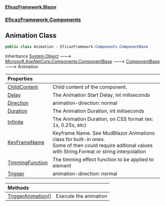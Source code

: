 #### [EficazFramework.Blazor](EficazFrameworkData.md 'EficazFramework Data')
### [EficazFramework.Components](EficazFrameworkData.md#EficazFramework.Components 'EficazFramework.Components')

## Animation Class

```csharp
public class Animation : EficazFramework.Components.ComponentBase
```

Inheritance [System.Object](https://docs.microsoft.com/en-us/dotnet/api/System.Object 'System.Object') &#129106; [Microsoft.AspNetCore.Components.ComponentBase](https://docs.microsoft.com/en-us/dotnet/api/Microsoft.AspNetCore.Components.ComponentBase 'Microsoft.AspNetCore.Components.ComponentBase') &#129106; [ComponentBase](EficazFramework.Components/ComponentBase.md 'EficazFramework.Components.ComponentBase') &#129106; Animation

| Properties | |
| :--- | :--- |
| [ChildContent](EficazFramework.Components/Animation/ChildContent.md 'EficazFramework.Components.Animation.ChildContent') | Child content of the component. |
| [Delay](EficazFramework.Components/Animation/Delay.md 'EficazFramework.Components.Animation.Delay') | The Animation Start Delay, int miliseconds |
| [Direction](EficazFramework.Components/Animation/Direction.md 'EficazFramework.Components.Animation.Direction') | animation-direction: normal|reverse|alternate|alternate-reverse; |
| [Duration](EficazFramework.Components/Animation/Duration.md 'EficazFramework.Components.Animation.Duration') | The Animation Duration, int miliseconds |
| [Infinite](EficazFramework.Components/Animation/Infinite.md 'EficazFramework.Components.Animation.Infinite') | The Animation Duration, on CSS format (ex: 1s, 0.25s, etc) |
| [KeyFrameName](EficazFramework.Components/Animation/KeyFrameName.md 'EficazFramework.Components.Animation.KeyFrameName') | Keyframe Name. See MudBlazor.Animations class for built-in ones.<br/>Some of then could require aditional values with String.Format or string interpolation |
| [TimmingFunction](EficazFramework.Components/Animation/TimmingFunction.md 'EficazFramework.Components.Animation.TimmingFunction') | The timming effect function to be applied to element |
| [Trigger](EficazFramework.Components/Animation/Trigger.md 'EficazFramework.Components.Animation.Trigger') | animation-direction: normal|reverse|alternate|alternate-reverse; |

| Methods | |
| :--- | :--- |
| [TriggerAnimation()](EficazFramework.Components/Animation/TriggerAnimation().md 'EficazFramework.Components.Animation.TriggerAnimation()') | Execute the animation |
